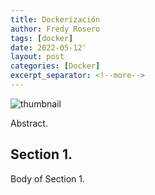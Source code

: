 ```yaml
---
title: Dockerización
author: Fredy Rosero
tags: [docker]
date: 2022-05-12'
layout: post
categories: [Docker]
excerpt_separator: <!--more-->
---
```

![thumbnail]()

Abstract.
 <!--more-->

## Section 1.
Body of Section 1.

